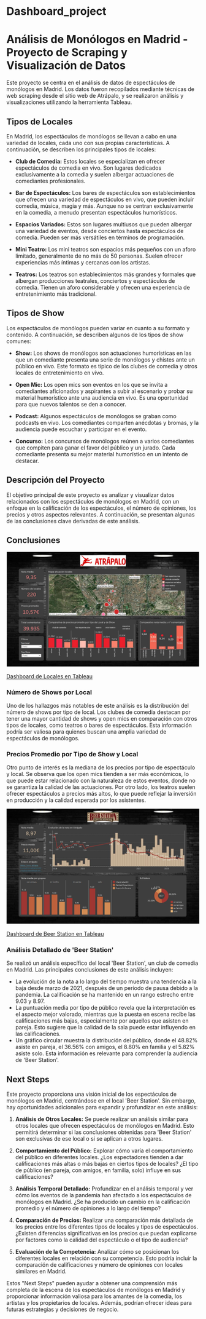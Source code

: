 # Dashboard_project

# Análisis de Monólogos en Madrid - Proyecto de Scraping y Visualización de Datos

Este proyecto se centra en el análisis de datos de espectáculos de monólogos en Madrid. Los datos fueron recopilados mediante técnicas de web scraping desde el sitio web de Atrápalo, y se realizaron análisis y visualizaciones utilizando la herramienta Tableau.

## Tipos de Locales

En Madrid, los espectáculos de monólogos se llevan a cabo en una variedad de locales, cada uno con sus propias características. A continuación, se describen los principales tipos de locales:

- **Club de Comedia:** Estos locales se especializan en ofrecer espectáculos de comedia en vivo. Son lugares dedicados exclusivamente a la comedia y suelen albergar actuaciones de comediantes profesionales.

- **Bar de Espectáculos:** Los bares de espectáculos son establecimientos que ofrecen una variedad de espectáculos en vivo, que pueden incluir comedia, música, magia y más. Aunque no se centran exclusivamente en la comedia, a menudo presentan espectáculos humorísticos.

- **Espacios Variados:** Estos son lugares multiusos que pueden albergar una variedad de eventos, desde conciertos hasta espectáculos de comedia. Pueden ser más versátiles en términos de programación.

- **Mini Teatro:** Los mini teatros son espacios más pequeños con un aforo limitado, generalmente de no más de 50 personas. Suelen ofrecer experiencias más íntimas y cercanas con los artistas.

- **Teatros:** Los teatros son establecimientos más grandes y formales que albergan producciones teatrales, conciertos y espectáculos de comedia. Tienen un aforo considerable y ofrecen una experiencia de entretenimiento más tradicional.

## Tipos de Show

Los espectáculos de monólogos pueden variar en cuanto a su formato y contenido. A continuación, se describen algunos de los tipos de show comunes:

- **Show:** Los shows de monólogos son actuaciones humorísticas en las que un comediante presenta una serie de monólogos y chistes ante un público en vivo. Este formato es típico de los clubes de comedia y otros locales de entretenimiento en vivo.

- **Open Mic:** Los open mics son eventos en los que se invita a comediantes aficionados y aspirantes a subir al escenario y probar su material humorístico ante una audiencia en vivo. Es una oportunidad para que nuevos talentos se den a conocer.

- **Podcast:** Algunos espectáculos de monólogos se graban como podcasts en vivo. Los comediantes comparten anécdotas y bromas, y la audiencia puede escuchar y participar en el evento.

- **Concurso:** Los concursos de monólogos reúnen a varios comediantes que compiten para ganar el favor del público y un jurado. Cada comediante presenta su mejor material humorístico en un intento de destacar.

## Descripción del Proyecto

El objetivo principal de este proyecto es analizar y visualizar datos relacionados con los espectáculos de monólogos en Madrid, con un enfoque en la calificación de los espectáculos, el número de opiniones, los precios y otros aspectos relevantes. A continuación, se presentan algunas de las conclusiones clave derivadas de este análisis.

## Conclusiones

![Dashboard análisis Locales](https://github.com/Stefy-Castillo/Dashboard_project/blob/main/04_imagenes/01_dashboard_analisis_locales.JPG)

[Dashboard de Locales en Tableau](https://public.tableau.com/app/profile/estefania.castillo3331/viz/Analisis_locales_atrapalo/Mapa_locales?publish=yes)

### Número de Shows por Local

Uno de los hallazgos más notables de este análisis es la distribución del número de shows por tipo de local. Los clubes de comedia destacan por tener una mayor cantidad de shows y open mics en comparación con otros tipos de locales, como teatros o bares de espectáculos. Esta información podría ser valiosa para quienes buscan una amplia variedad de espectáculos de monólogos.

### Precios Promedio por Tipo de Show y Local

Otro punto de interés es la mediana de los precios por tipo de espectáculo y local. Se observa que los open mics tienden a ser más económicos, lo que puede estar relacionado con la naturaleza de estos eventos, donde no se garantiza la calidad de las actuaciones. Por otro lado, los teatros suelen ofrecer espectáculos a precios más altos, lo que puede reflejar la inversión en producción y la calidad esperada por los asistentes.

![Dashboard análisis Beerstation](https://github.com/Stefy-Castillo/Dashboard_project/blob/main/04_imagenes/02_dashboar_analisis_beerstation.JPG)

[Dashboard de Beer Station en Tableau](https://public.tableau.com/app/profile/estefania.castillo3331/viz/Beerstationdefinitivo/Dashboardanalisisbeerstation?publish=yes)


### Análisis Detallado de 'Beer Station'

Se realizó un análisis específico del local 'Beer Station', un club de comedia en Madrid. Las principales conclusiones de este análisis incluyen:

- La evolución de la nota a lo largo del tiempo muestra una tendencia a la baja desde marzo de 2021, después de un período de pausa debido a la pandemia. La calificación se ha mantenido en un rango estrecho entre 9.03 y 8.97.
- La puntuación media por tipo de público revela que la interpretación es el aspecto mejor valorado, mientras que la puesta en escena recibe las calificaciones más bajas, especialmente por aquellos que asisten en pareja. Esto sugiere que la calidad de la sala puede estar influyendo en las calificaciones.
- Un gráfico circular muestra la distribución del público, donde el 48.82% asiste en pareja, el 36.56% con amigos, el 8.80% en familia y el 5.82% asiste solo. Esta información es relevante para comprender la audiencia de 'Beer Station'.

## Next Steps

Este proyecto proporciona una visión inicial de los espectáculos de monólogos en Madrid, centrándose en el local 'Beer Station'. Sin embargo, hay oportunidades adicionales para expandir y profundizar en este análisis:

1. **Análisis de Otros Locales:** Se puede realizar un análisis similar para otros locales que ofrecen espectáculos de monólogos en Madrid. Esto permitirá determinar si las conclusiones obtenidas para 'Beer Station' son exclusivas de ese local o si se aplican a otros lugares.

2. **Comportamiento del Público:** Explorar cómo varía el comportamiento del público en diferentes locales. ¿Los espectadores tienden a dar calificaciones más altas o más bajas en ciertos tipos de locales? ¿El tipo de público (en pareja, con amigos, en familia, solo) influye en sus calificaciones?

3. **Análisis Temporal Detallado:** Profundizar en el análisis temporal y ver cómo los eventos de la pandemia han afectado a los espectáculos de monólogos en Madrid. ¿Se ha producido un cambio en la calificación promedio y el número de opiniones a lo largo del tiempo?

4. **Comparación de Precios:** Realizar una comparación más detallada de los precios entre los diferentes tipos de locales y tipos de espectáculos. ¿Existen diferencias significativas en los precios que puedan explicarse por factores como la calidad del espectáculo o el tipo de audiencia?

5. **Evaluación de la Competencia:** Analizar cómo se posicionan los diferentes locales en relación con su competencia. Esto podría incluir la comparación de calificaciones y número de opiniones con locales similares en Madrid.

Estos "Next Steps" pueden ayudar a obtener una comprensión más completa de la escena de los espectáculos de monólogos en Madrid y proporcionar información valiosa para los amantes de la comedia, los artistas y los propietarios de locales. Además, podrían ofrecer ideas para futuras estrategias y decisiones de negocio.

